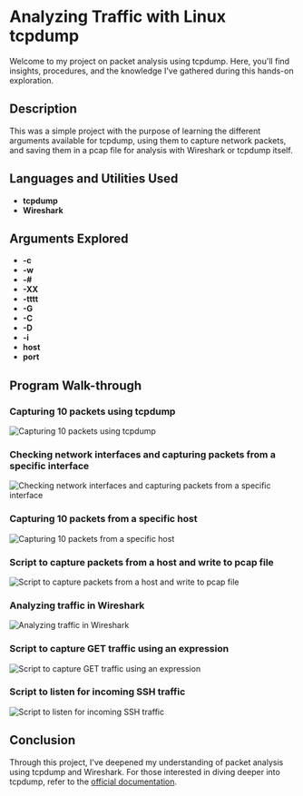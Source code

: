 # Analyzing Traffic with Linux tcpdump

Welcome to my project on packet analysis using tcpdump. Here, you'll find insights, procedures, and the knowledge I've gathered during this hands-on exploration.

## Description

This was a simple project with the purpose of learning the different arguments available for tcpdump, using them to capture network packets, and saving them in a pcap file for analysis with Wireshark or tcpdump itself.

## Languages and Utilities Used

- **tcpdump**
- **Wireshark**

## Arguments Explored

- **-c**
- **-w**
- **-#**
- **-XX**
- **-tttt**
- **-G**
- **-C**
- **-D**
- **-i**
- **host**
- **port**

## Program Walk-through

### Capturing 10 packets using tcpdump

![Capturing 10 packets using tcpdump](https://imgur.com/YdkKBlX.png)

### Checking network interfaces and capturing packets from a specific interface

![Checking network interfaces and capturing packets from a specific interface](https://i.imgur.com/D1592yg.png)

### Capturing 10 packets from a specific host

![Capturing 10 packets from a specific host](https://i.imgur.com/Hu3aMJz.png)

### Script to capture packets from a host and write to pcap file

![Script to capture packets from a host and write to pcap file](https://i.imgur.com/fEzpbD6.png)

### Analyzing traffic in Wireshark

![Analyzing traffic in Wireshark](https://i.imgur.com/GFguxUl.png)

### Script to capture GET traffic using an expression

![Script to capture GET traffic using an expression](https://i.imgur.com/OHRiby4.png)

### Script to listen for incoming SSH traffic

![Script to listen for incoming SSH traffic](https://i.imgur.com/6yw8k2g.png)

## Conclusion

Through this project, I've deepened my understanding of packet analysis using tcpdump and Wireshark. For those interested in diving deeper into tcpdump, refer to the [official documentation](https://www.tcpdump.org/manpages/tcpdump.1.html).
